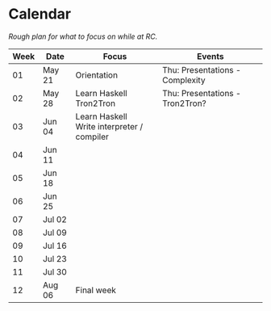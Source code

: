 # Calendar
*Rough plan for what to focus on while at RC.*

|Week|Date|Focus|Events|
|----|----|-----|------|
|01|May 21|Orientation                                  |Thu: Presentations - Complexity|
|02|May 28|Learn Haskell<br>Tron2Tron                   |Thu: Presentations - Tron2Tron?|
|03|Jun 04|Learn Haskell<br>Write interpreter / compiler|                               |
|04|Jun 11|||
|05|Jun 18|||
|06|Jun 25|||
|07|Jul 02|||
|08|Jul 09|||
|09|Jul 16|||
|10|Jul 23|||
|11|Jul 30|||
|12|Aug 06|Final week||
